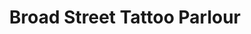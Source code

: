 ---
title: "Broad Street Tattoo Parlour"
url: /bethlehem/broad-street-tattoo-parlour/
shop: tattoo
---
